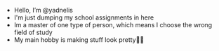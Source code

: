 - Hello, I’m @yadnelis
- I'm just dumping my school assignments in here
- Im a master of one type of person, which means I choose the wrong field of study
- My main hobby is making stuff look pretty🐱‍🐉

<!---
yadnelis/yadnelis is a ✨ special ✨ repository because its `README.md` (this file) appears on your GitHub profile.
You can click the Preview link to take a look at your changes.
--->
